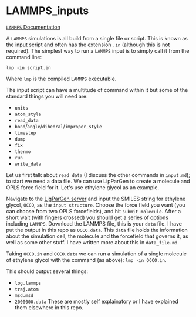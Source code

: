 # LAMMPS_inputs

[`LAMMPS` Documentation](https://docs.lammps.org/Manual.html)

A `LAMMPS` simulations is all build from a single file or script.
This is known as the input script and often has the extension `.in` (although this is not required).
The simplest way to run a `LAMMPS` input is to simply call it from the command line:

```
lmp -in script.in
```
Where `lmp` is the compiled `LAMMPS` executable.

The input script can have a multitude of command within it but some of the standard things you will need are:
- `units`
- `atom_style`
- `read_data`
- `bond`/`angle`/`dihedral`/`improper_style`
- `timestep`
- `dump`
- `fix`
- `thermo`
- `run`
- `write_data`

Let us first talk about `read_data` (I discuss the other commands in `input.md`); to start we need a data file.
We can use LipParGen to create a molecule and OPLS force field for it. 
Let's use ethylene glycol as an example.

Navigate to the [LigParGen server](https://zarbi.chem.yale.edu/ligpargen/) and input the SMILES string for ethylene glycol, `OCCO`, as the `input structure`. 
Choose the force field you want (you can choose from two OPLS forcefields), and hit `submit molecule`.
After a short wait (with fingers crossed) you should get a series of options including `LAMMPS`. 
Download the LAMMPS file, this is your `data` file. 
I have put the output in this repo as `OCCO.data`.
This `data` file holds the information about the simulation cell, the molecule and the forcefield that governs it, as well as some other stuff.
I have written more about this in `data_file.md`.

Taking `OCCO.in` and `OCCO.data` we can run a simulation of a single molecule of ethylene glycol with the command (as above): `lmp -in OCCO.in`.

This should output several things:
- `log.lammps`
- `traj.atom`
- `msd.msd`
- `2000000.data`
These are mostly self explainatory or I have explained them elsewhere in this repo.
